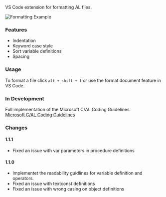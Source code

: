 VS Code extension for formatting AL files.

![Formatting Example](https://bytebucket.org/rasmustidselbak/al-formatter/raw/470a9f1d65f008614d7267d097335b919e359257/client/images/al_formatter.gif)


### Features
- Indentation
- Keyword case style
- Sort variable definitions
- Spacing

### Usage
To format a file click `alt + shift + f` or use the format document feature in VS Code.

### In Development
Full implementation of the Microsoft C/AL Coding Guidelines.<br>
[Microsoft C/AL Coding Guidelines](https://blogs.msdn.microsoft.com/nav/2015/01/09/cal-coding-guidelines-used-at-microsoft-development-center-copenhagen/)



### Changes
#### 1.1.1
- Fixed an issue with var parameters in procedure definitions

#### 1.1.0
- Implementet the readability guidlines for variable definition and operators.
- Fixed an issue with textconst definitions
- Fixed an issue with wrong casing on object definitions
